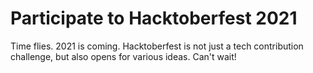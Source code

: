 # Participate to Hacktoberfest 2021

Time flies. 2021 is coming. Hacktoberfest is not just a tech contribution challenge, but also opens for various ideas. Can't wait!